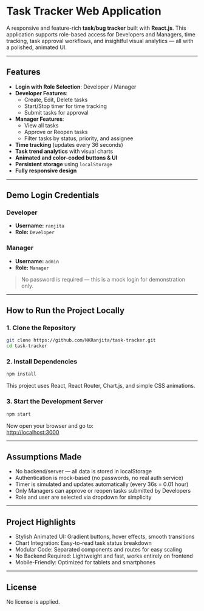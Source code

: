 # Task Tracker Web Application

A responsive and feature-rich **task/bug tracker** built with **React.js**. This application supports role-based access for Developers and Managers, time tracking, task approval workflows, and insightful visual analytics — all with a polished, animated UI.

---

## Features

- **Login with Role Selection**: Developer / Manager
- **Developer Features**:
  - Create, Edit, Delete tasks
  - Start/Stop timer for time tracking
  - Submit tasks for approval
- **Manager Features**:
  - View all tasks
  - Approve or Reopen tasks
  - Filter tasks by status, priority, and assignee
- **Time tracking** (updates every 36 seconds)
- **Task trend analytics** with visual charts
- **Animated and color-coded buttons & UI**
- **Persistent storage** using `localStorage`
- **Fully responsive design**

---

## Demo Login Credentials

### Developer
- **Username:** `ranjita`
- **Role:** `Developer`

### Manager
- **Username:** `admin`
- **Role:** `Manager`

> No password is required — this is a mock login for demonstration only.

---

## How to Run the Project Locally

### 1. Clone the Repository

```bash
git clone https://github.com/NKRanjita/task-tracker.git
cd task-tracker
```

### 2. Install Dependencies

```bash
npm install
```

This project uses React, React Router, Chart.js, and simple CSS animations.

### 3. Start the Development Server

```bash
npm start
```

Now open your browser and go to:  
[http://localhost:3000](http://localhost:3000)

---

## Assumptions Made

- No backend/server — all data is stored in localStorage
- Authentication is mock-based (no passwords, no real auth service)
- Timer is simulated and updates automatically (every 36s = 0.01 hour)
- Only Managers can approve or reopen tasks submitted by Developers
- Role and user are selected via dropdown for simplicity

---

## Project Highlights

- Stylish Animated UI: Gradient buttons, hover effects, smooth transitions  
- Chart Integration: Easy-to-read task status breakdown  
- Modular Code: Separated components and routes for easy scaling  
- No Backend Required: Lightweight and fast, works entirely on frontend  
- Mobile-Friendly: Optimized for tablets and smartphones

---

## License

No license is applied.  